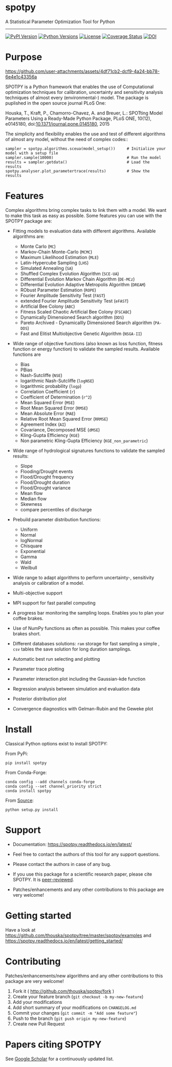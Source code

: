 # spotpy
A Statistical Parameter Optimization Tool for Python

---

[![PyPI Version][pypi-v-image]][pypi-v-link]
[![Python Versions][pypi-pyv-image]][pypi-pyv-link]
[![License][license-image]][license-link]
[![Coverage Status](https://coveralls.io/repos/github/thouska/spotpy/badge.svg?branch=master)](https://coveralls.io/github/thouska/spotpy?branch=master)
[![DOI](https://zenodo.org/badge/47562322.svg)](https://zenodo.org/badge/latestdoi/47562322)

[pypi-v-image]: https://img.shields.io/pypi/v/spotpy.png
[pypi-v-link]: https://pypi.python.org/pypi/spotpy
[pypi-pyv-image]: https://img.shields.io/pypi/pyversions/spotpy.png
[pypi-pyv-link]: https://img.shields.io/pypi/pyversions/spotpy
[license-image]: https://img.shields.io/badge/license-MIT-blue.png
[license-link]: http://opensource.org/licenses/MIT



Purpose
=================


https://github.com/user-attachments/assets/4df71cb2-dcf9-4a24-bb78-6e4e1c43356a


SPOTPY is a Python framework that enables the use of Computational optimization techniques for calibration, uncertainty
and sensitivity analysis techniques of almost every (environmental-) model. The package is puplished in the open source journal PLoS One:

Houska, T., Kraft, P., Chamorro-Chavez, A. and Breuer, L.: SPOTting Model Parameters Using a Ready-Made Python Package, PLoS ONE,
10(12), e0145180, doi:[10.1371/journal.pone.0145180](http://journals.plos.org/plosone/article?id=10.1371%2Fjournal.pone.0145180 "SPOTting Model Parameters Using a Ready-Made Python Package"), 2015

The simplicity and flexibility enables the use and test of different
algorithms of almost any model, without the need of complex codes::

	sampler = spotpy.algorithms.sceua(model_setup())     # Initialize your model with a setup file
	sampler.sample(10000)                                # Run the model
	results = sampler.getdata()                          # Load the results
	spotpy.analyser.plot_parametertrace(results)         # Show the results



Features
=================

Complex algorithms bring complex tasks to link them with a model.
We want to make this task as easy as possible.
Some features you can use with the SPOTPY package are:

* Fitting models to evaluation data with different algorithms.
  Available algorithms are:

  * Monte Carlo (`MC`)
  * Markov-Chain Monte-Carlo (`MCMC`)
  * Maximum Likelihood Estimation (`MLE`)
  * Latin-Hypercube Sampling (`LHS`)
  * Simulated Annealing (`SA`)
  * Shuffled Complex Evolution Algorithm (`SCE-UA`)
  * Differential Evolution Markov Chain Algorithm (`DE-MCz`)
  * Differential Evolution Adaptive Metropolis Algorithm (`DREAM`)
  * RObust Parameter Estimation (`ROPE`)
  * Fourier Amplitude Sensitivity Test (`FAST`)
  * extended Fourier Amplitude Sensitivity Test (`eFAST`)  
  * Artificial Bee Colony (`ABC`)
  * Fitness Scaled Chaotic Artificial Bee Colony (`FSCABC`)
  * Dynamically Dimensioned Search algorithm (`DDS`)
  * Pareto Archived - Dynamicallly Dimensioned Search algorithm (`PA-DDS`)
  * Fast and Elitist Multiobjective Genetic Algorithm (`NSGA-II`)

* Wide range of objective functions (also known as loss function, fitness function or energy function) to validate the sampled results. Available functions are

  * Bias
  * PBias
  * Nash-Sutcliffe (`NSE`)
  * logarithmic Nash-Sutcliffe (`logNSE`)
  * logarithmic probability (`logp`)
  * Correlation Coefficient (`r`)
  * Coefficient of Determination (`r^2`)
  * Mean Squared Error (`MSE`)
  * Root Mean Squared Error (`RMSE`)
  * Mean Absolute Error (`MAE`)
  * Relative Root Mean Squared Error (`RRMSE`)
  * Agreement Index (`AI`)
  * Covariance, Decomposed MSE (`dMSE`)
  * Kling-Gupta Efficiency (`KGE`)
  * Non parametric Kling-Gupta Efficiency (`KGE_non_parametric`)

* Wide range of hydrological signatures functions to validate the sampled results:

  * Slope
  * Flooding/Drought events
  * Flood/Drought frequency
  * Flood/Drought duration
  * Flood/Drought variance
  * Mean flow
  * Median flow
  * Skewness
  * compare percentiles of discharge

* Prebuild parameter distribution functions:

  * Uniform
  * Normal
  * logNormal
  * Chisquare
  * Exponential
  * Gamma
  * Wald
  * Weilbull

* Wide range to adapt algorithms to perform uncertainty-, sensitivity analysis or calibration
  of a model.

* Multi-objective support

* MPI support for fast parallel computing

* A progress bar monitoring the sampling loops. Enables you to plan your coffee brakes.

* Use of NumPy functions as often as possible. This makes your coffee brakes short.

* Different databases solutions: `ram` storage for fast sampling a simple , `csv` tables
  the save solution for long duration samplings.

* Automatic best run selecting and plotting

* Parameter trace plotting

* Parameter interaction plot including the Gaussian-kde function

* Regression analysis between simulation and evaluation data

* Posterior distribution plot

* Convergence diagnostics with Gelman-Rubin and the Geweke plot


Install
=================

Classical Python options exist to install SPOTPY:

From PyPi:

	pip install spotpy

From Conda-Forge:

	conda config --add channels conda-forge
	conda config --set channel_priority strict
	conda install spotpy

From [Source](https://pypi.python.org/pypi/spotpy):

	python setup.py install


Support
=================

* Documentation: https://spotpy.readthedocs.io/en/latest/

* Feel free to contact the authors of this tool for any support questions.

* Please contact the authors in case of any bug.

* If you use this package for a scientific research paper, please cite SPOTPY. It is [peer-reviewed](http://journals.plos.org/plosone/article?id=10.1371%2Fjournal.pone.0145180 "SPOTting Model Parameters Using a Ready-Made Python Package").

* Patches/enhancements and any other contributions to this package are very welcome!


Getting started
=================
Have a look at https://github.com/thouska/spotpy/tree/master/spotpy/examples and https://spotpy.readthedocs.io/en/latest/getting_started/


Contributing
=================
Patches/enhancements/new algorithms and any other contributions to this package are very welcome!

1. Fork it ( http://github.com/thouska/spotpy/fork )
2. Create your feature branch (``git checkout -b my-new-feature``)
3. Add your modifications
4. Add short summary of your modifications on ``CHANGELOG.md``
5. Commit your changes (``git commit -m "Add some feature"``)
6. Push to the branch (``git push origin my-new-feature``)
7. Create new Pull Request

Papers citing SPOTPY
=====================
See [Google Scholar](https://scholar.google.de/scholar?cites=17155001516727704728&as_sdt=2005&sciodt=0,5&hl=de) for a continuously updated list.
